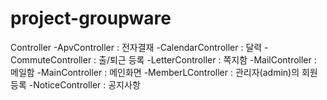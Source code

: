 # project-groupware

Controller
-ApvController : 전자결재
-CalendarController : 달력
-CommuteController : 출/퇴근 등록
-LetterController : 쪽지함
-MailController : 메일함
-MainController : 메인화면
-MemberLController : 관리자(admin)의 회원등록
-NoticeController : 공지사항
